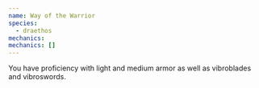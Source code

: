 ```yaml
---
name: Way of the Warrior
species:
  - draethos
mechanics:
mechanics: []
---
```

You have proficiency with light and medium armor as well as vibroblades and vibroswords.
